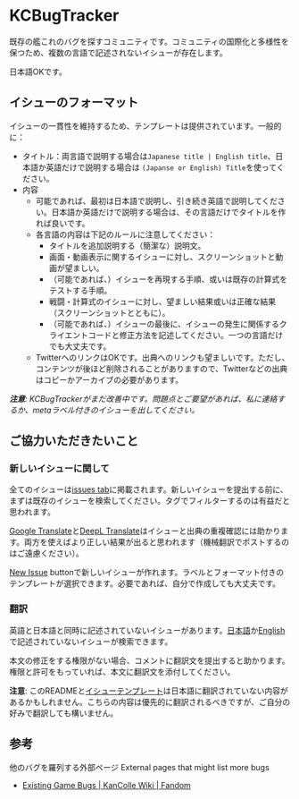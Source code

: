 # KCBugTracker
既存の艦これのバグを探すコミュニティです。コミュニティの国際化と多様性を保つため、複数の言語で記述されないイシューが存在します。

日本語OKです。

## イシューのフォーマット
イシューの一貫性を維持するため、テンプレートは提供されています。一般的に：
- タイトル：両言語で説明する場合は`Japanese title | English title`、日本語か英語だけで説明する場合は `(Japanse or English) Title`を使ってください。
- 内容
  - 可能であれば、最初は日本語で説明し、引き続き英語で説明してください。日本語か英語だけで説明する場合は、その言語だけでタイトルを作れば良いです。
  - 各言語の内容は下記のルールに注意してください：
    - タイトルを追加説明する（簡潔な）説明文。
    - 画面・動画表示に関するイシューに対し、スクリーンショットと動画が望ましい。
    - （可能であれば、）イシューを再現する手順、或いは既存の計算式をテストする手順。
    - 戦闘・計算式のイシューに対し、望ましい結果或いは正確な結果（スクリーンショットとともに）。
    - （可能であれば、）イシューの最後に、イシューの発生に関係するクライエントコードと修正方法を記述してください。一つの言語だけでも大丈夫です。
  - TwitterへのリンクはOKです。出典へのリンクも望ましいです。ただし、コンテンツが後ほど削除されることがありますので、Twitterなどの出典はコピーかアーカイブの必要があります。

***注意**: KCBugTrackerがまだ改善中です。問題点とご要望があれば、私に連絡するか、metaラベル付きのイシューを出してください。*  

## ご協力いただきたいこと
### 新しいイシューに関して
全てのイシューは[issues tab](https://github.com/Tibowl/KCBugTracker/issues)に掲載されます。新しいイシューを提出する前に、まずは既存のイシューを検索してください。タグでフィルターするのは有益だと思われます。

[Google Translate](https://translate.google.com/)と[DeepL Translate](https://www.deepl.com/translator)はイシューと出典の重複確認には助かります。両方を使えばより正しい結果が出ると思われます（機械翻訳でポストするのはご遠慮ください）。

[New Issue](https://github.com/Tibowl/KCBugTracker/issues/new/choose) buttonで新しいイシューが作れます。ラベルとフォーマット付きのテンプレートが選択できます。必要であれば、自分で作成しても大丈夫です。


### 翻訳
英語と日本語と同時に記述されていないイシューがあります。[日本語](https://github.com/Tibowl/KCBugTracker/issues?q=is%3Aopen+-label%3Alang%3A%E6%97%A5%E6%9C%AC%E8%AA%9E)か[English](https://github.com/Tibowl/KCBugTracker/issues?q=is%3Aopen+-label%3Alang%3AEnglish)で記述されていないイシューが検索できます。
  
本文の修正をする権限がない場合、コメントに翻訳文を提出すると助かります。権限と許可をもっていれば、本文に翻訳文を添付してください。

**注意**: このREADMEと[イシューテンプレート](https://github.com/Tibowl/KCBugTracker/tree/master/.github/ISSUE_TEMPLATE)は日本語に翻訳されていない内容があるかもしれません。こちらの内容は優先的に翻訳されるべきですが、ご自分の好みで翻訳しても構いません。

## 参考
他のバグを羅列する外部ページ
External pages that might list more bugs
- [Existing Game Bugs | KanColle Wiki | Fandom](https://kancolle.fandom.com/wiki/Existing_Game_Bugs)



